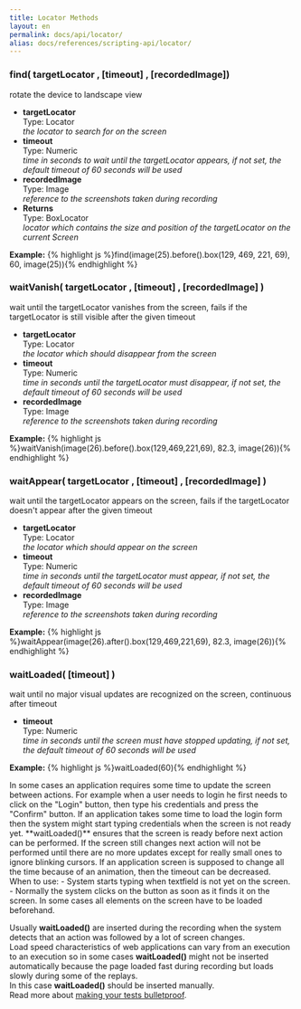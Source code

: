```yaml
---
title: Locator Methods
layout: en
permalink: docs/api/locator/
alias: docs/references/scripting-api/locator/
---
```


<h3 id="find">find( targetLocator , [timeout] , [recordedImage])</h3>
<p>rotate the device to landscape view</p>
<p><ul>
	<li>
		<strong>targetLocator</strong>
		<div>Type: Locator</div>
		<em>the locator to search for on the screen</em>
	</li>
	<li>
		<strong>timeout</strong>
		<div>Type: Numeric</div>
		<em>time in seconds to wait until the targetLocator appears, if not set, the default timeout of 60 seconds will be used</em>
	</li>
	<li>
		<strong>recordedImage</strong>
		<div>Type: Image</div>
		<em>reference to the screenshots taken during recording</em>
	</li>
	<li>
		<strong>Returns</strong>
		<div>Type: BoxLocator</div>
		<em>locator which contains the size and position of the targetLocator on the current Screen</em>
	</li>
</ul></p>
<p>
<strong>Example:</strong>
{% highlight js %}find(image(25).before().box(129, 469, 221, 69), 60, image(25)){% endhighlight %}
</p>

<h3 id="waitVanish">waitVanish( targetLocator , [timeout] , [recordedImage] )</h3>
<p>wait until the targetLocator vanishes from the screen, fails if the targetLocator is still visible after the given timeout</p>
<p><ul>
	<li>
		<strong>targetLocator</strong>
		<div>Type: Locator</div>
		<em>the locator which should disappear from the screen</em>
	</li>
	<li>
		<strong>timeout</strong>
		<div>Type: Numeric</div>
		<em>time in seconds until the targetLocator must disappear, if not set, the default timeout of 60 seconds will be used</em>
	</li>
	<li>
		<strong>recordedImage</strong>
		<div>Type: Image</div>
		<em>reference to the screenshots taken during recording</em>
	</li>
</ul></p>
<p>
<strong>Example:</strong>
{% highlight js %}waitVanish(image(26).before().box(129,469,221,69), 82.3, image(26)){% endhighlight %}
</p>

<h3 id="waitAppear">waitAppear( targetLocator , [timeout] , [recordedImage] )</h3>
<p>wait until the targetLocator appears on the screen, fails if the targetLocator doesn't appear after the given timeout</p>
<p><ul>
	<li>
		<strong>targetLocator</strong>
		<div>Type: Locator</div>
		<em>the locator which should appear on the screen</em>
	</li>
	<li>
		<strong>timeout</strong>
		<div>Type: Numeric</div>
		<em>time in seconds until the targetLocator must appear, if not set, the default timeout of 60 seconds will be used</em>
	</li>
	<li>
		<strong>recordedImage</strong>
		<div>Type: Image</div>
		<em>reference to the screenshots taken during recording</em>
	</li>
</ul></p>
<p>
<strong>Example:</strong>
{% highlight js %}waitAppear(image(26).after().box(129,469,221,69), 82.3, image(26)){% endhighlight %}
</p>

<h3 id="waitLoaded">waitLoaded( [timeout] )</h3>
<p>wait until no major visual updates are recognized on the screen, continuous after timeout</p>
<p><ul>
	<li>
		<strong>timeout</strong>
		<div>Type: Numeric</div>
		<em>time in seconds until the screen must have stopped updating, if not set, the default timeout of 60 seconds will be used</em>
	</li>
</ul></p>
<p>
<strong>Example:</strong>
{% highlight js %}waitLoaded(60){% endhighlight %}
</p>
  In some cases an application requires some time to update the screen between actions.  
  For example when a user needs to login he first needs to click on the "Login" button, then type his credentials and press the "Confirm" button.  
  If an application takes some time to load the login form then the system might start typing credentials when the screen is not ready yet.  
  **waitLoaded()** ensures that the screen is ready before next action can be performed.  
  If the screen still changes next action will not be performed until there are no more updates except for really 
  small ones to ignore blinking cursors.  
  If an application screen is supposed to change all the time because of an animation, then the timeout can be decreased.  
  When to use:  
  - System starts typing when textfield is not yet on the screen.  
  - Normally the system clicks on the button as soon as it finds it on the screen. In some cases all elements on the screen have to be loaded beforehand.  
  
  Usually **waitLoaded()** are inserted during the recording when the system detects that an action was followed by a lot of screen changes.  
  Load speed characteristics of web applications can vary from an execution to an execution so in some cases **waitLoaded()** 
  might not be inserted automatically because the page loaded fast during recording but loads slowly during some of the replays.  
  In this case **waitLoaded()** should be inserted manually.  
  Read more about <a href="/docs/guides/bulletproof-tests">making your tests bulletproof</a>.
